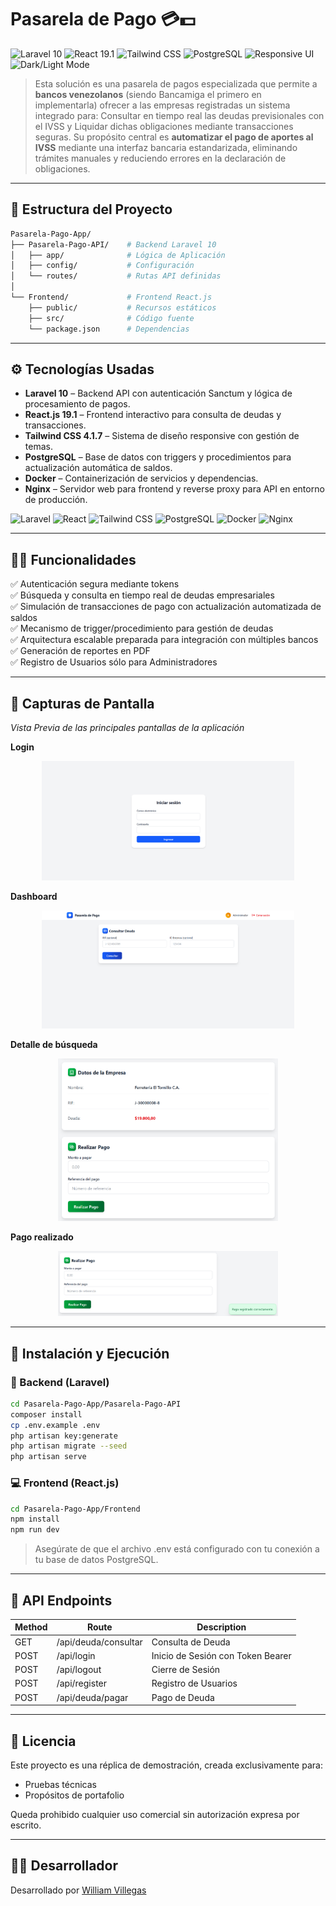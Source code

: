 # Pasarela de Pago 💳💵

![Laravel 10](https://img.shields.io/badge/Laravel-10-red.svg)
![React 19.1](https://img.shields.io/badge/React-19.1-61DAFB.svg)
![Tailwind CSS](https://img.shields.io/badge/Tailwind_CSS-4.1.7-38B2AC.svg)
![PostgreSQL](https://img.shields.io/badge/PostgreSQL-Database-336791.svg)
![Responsive UI](https://img.shields.io/badge/Responsive-Sí-success.svg)
![Dark/Light Mode](https://img.shields.io/badge/Tema-Claro%20%2F%20Oscuro-informational.svg)

> Esta solución es una pasarela de pagos especializada que permite a **bancos venezolanos** (siendo Bancamiga el primero en implementarla) ofrecer a las empresas registradas un sistema integrado para: Consultar en tiempo real las deudas previsionales con el IVSS y Liquidar dichas obligaciones mediante transacciones seguras.
> Su propósito central es **automatizar el pago de aportes al IVSS** mediante una interfaz bancaria estandarizada, eliminando trámites manuales y reduciendo errores en la declaración de obligaciones.

---

## 📁 Estructura del Proyecto

```bash
Pasarela-Pago-App/
├── Pasarela-Pago-API/    # Backend Laravel 10
│   ├── app/              # Lógica de Aplicación
│   ├── config/           # Configuración
│   └── routes/           # Rutas API definidas
│
└── Frontend/             # Frontend React.js
    ├── public/           # Recursos estáticos
    ├── src/              # Código fuente
    └── package.json      # Dependencias
```

---

## ⚙️ Tecnologías Usadas

- **Laravel 10** – Backend API con autenticación Sanctum y lógica de procesamiento de pagos.
- **React.js 19.1** – Frontend interactivo para consulta de deudas y transacciones.
- **Tailwind CSS 4.1.7** – Sistema de diseño responsive con gestión de temas.
- **PostgreSQL** – Base de datos con triggers y procedimientos para actualización automática de saldos.
- **Docker** – Containerización de servicios y dependencias.
- **Nginx** – Servidor web para frontend y reverse proxy para API en entorno de producción.

![Laravel](https://img.shields.io/badge/Laravel-FF2D20?style=for-the-badge&logo=laravel&logoColor=white)
![React](https://img.shields.io/badge/React-61DAFB?style=for-the-badge&logo=react&logoColor=black)
![Tailwind CSS](https://img.shields.io/badge/Tailwind_CSS-06B6D4?style=for-the-badge&logo=tailwind-css&logoColor=white)
![PostgreSQL](https://img.shields.io/badge/PostgreSQL-4169E1?style=for-the-badge&logo=postgresql&logoColor=white)
![Docker](https://img.shields.io/badge/Docker-2496ED?style=for-the-badge&logo=docker&logoColor=white)
![Nginx](https://img.shields.io/badge/Nginx-009639?style=for-the-badge&logo=nginx&logoColor=white)

---

## 🧑‍💻 Funcionalidades

✅ Autenticación segura mediante tokens  
✅ Búsqueda y consulta en tiempo real de deudas empresariales  
✅ Simulación de transacciones de pago con actualización automatizada de saldos  
✅ Mecanismo de trigger/procedimiento para gestión de deudas  
✅ Arquitectura escalable preparada para integración con múltiples bancos  
✅ Generación de reportes en PDF  
✅ Registro de Usuarios sólo para Administradores  

---

## 📸 Capturas de Pantalla

<p><em>Vista Previa de las principales pantallas de la aplicación</em></p>

<p><strong>Login</strong></p>
<p align="center">
  <img src="./screenshots/login.png" alt="Login" width="80%">
</p>

<p><strong>Dashboard</strong></p>
<p align="center">
  <img src="./screenshots/dashboard.png" alt="Dashboard" width="80%">
</p>

<p><strong>Detalle de búsqueda</strong></p>
<p align="center">
  <img src="./screenshots/detail.png" alt="Detalle de búsqueda" width="70%">
</p>

<p><strong>Pago realizado</strong></p>
<p align="center">
  <img src="./screenshots/payment.png" alt="Pago realizado" width="70%">
</p>

---

## 🚀 Instalación y Ejecución

### 🔧 Backend (Laravel)

```bash
cd Pasarela-Pago-App/Pasarela-Pago-API
composer install
cp .env.example .env
php artisan key:generate
php artisan migrate --seed
php artisan serve
```

### 💻 Frontend (React.js)

```bash
cd Pasarela-Pago-App/Frontend
npm install
npm run dev
```

> Asegúrate de que el archivo .env está configurado con tu conexión a tu base de datos PostgreSQL.

---

## 📡 API Endpoints

| Method | Route                | Description              |
|--------|----------------------|--------------------------|
| GET    | /api/deuda/consultar       | Consulta de Deuda |
| POST   | /api/login           | Inicio de Sesión con Token Bearer |
| POST   | /api/logout           | Cierre de Sesión |
| POST   | /api/register        | Registro de Usuarios   |
| POST   | /api/deuda/pagar        | Pago de Deuda   |

---

<!-- ## 🧪 Testing

The system includes tests to verify endpoints and rate limiting:

```bash
php artisan test
```

Verified test cases:

✅ List citizens  
✅ Search citizen by ID number and nationality  
✅ Register new citizen  
✅ Update citizen  
✅ Request limit enforcement  
✅ Blocking after exceeding request limit  
✅ Reset after cooldown period  

--- -->

## 📄 Licencia

Este proyecto es una réplica de demostración, creada exclusivamente para:

- Pruebas técnicas
- Propósitos de portafolio

Queda prohibido cualquier uso comercial sin autorización expresa por escrito.

---

## 🙋‍♂️ Desarrollador

Desarrollado por [William Villegas](https://www.linkedin.com/in/william-villegas-ab3b94215/)

